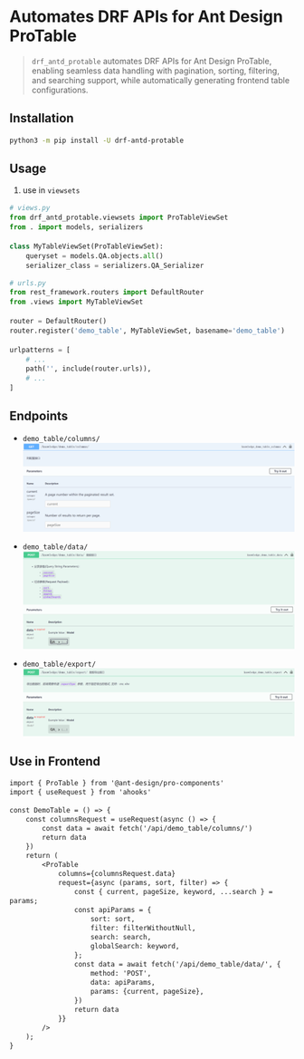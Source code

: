 # Automates DRF APIs for Ant Design ProTable

> `drf_antd_protable` automates DRF APIs for Ant Design ProTable, enabling seamless data handling with pagination, sorting, filtering, and searching support, while automatically generating frontend table configurations.

## Installation
```bash
python3 -m pip install -U drf-antd-protable
```

## Usage

1. use in `viewsets`

```python
# views.py
from drf_antd_protable.viewsets import ProTableViewSet
from . import models, serializers

class MyTableViewSet(ProTableViewSet):
    queryset = models.QA.objects.all()
    serializer_class = serializers.QA_Serializer
```

```python
# urls.py
from rest_framework.routers import DefaultRouter
from .views import MyTableViewSet

router = DefaultRouter()
router.register('demo_table', MyTableViewSet, basename='demo_table')

urlpatterns = [
    # ...
    path('', include(router.urls)),
    # ...
]
```

## Endpoints

- `demo_table/columns/`
![](src/columns.png)

- `demo_table/data/`
![](src/data.png)

- `demo_table/export/`
![](src/export.png)


## Use in Frontend
```tsx
import { ProTable } from '@ant-design/pro-components'
import { useRequest } from 'ahooks'

const DemoTable = () => {
    const columnsRequest = useRequest(async () => {
        const data = await fetch('/api/demo_table/columns/')
        return data
    })
    return (
        <ProTable
            columns={columnsRequest.data}
            request={async (params, sort, filter) => {
                const { current, pageSize, keyword, ...search } = params;
                const apiParams = {
                    sort: sort,
                    filter: filterWithoutNull,
                    search: search,
                    globalSearch: keyword,
                };
                const data = await fetch('/api/demo_table/data/', {
                    method: 'POST',
                    data: apiParams,
                    params: {current, pageSize},
                })
                return data
            }}
        />
    );
}

```